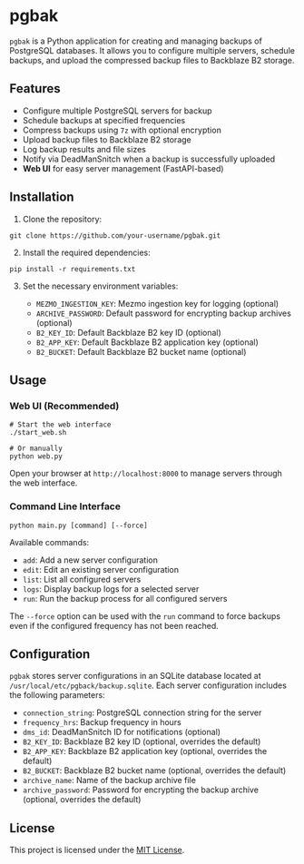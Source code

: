 <h1>pgbak</h1>

<p><code>pgbak</code> is a Python application for creating and managing backups of PostgreSQL databases. It allows you to configure multiple servers, schedule backups, and upload the compressed backup files to Backblaze B2 storage.</p>

<h2>Features</h2>

<ul>
  <li>Configure multiple PostgreSQL servers for backup</li>
  <li>Schedule backups at specified frequencies</li>
  <li>Compress backups using <code>7z</code> with optional encryption</li>
  <li>Upload backup files to Backblaze B2 storage</li>
  <li>Log backup results and file sizes</li>
  <li>Notify via DeadManSnitch when a backup is successfully uploaded</li>
  <li><strong>Web UI</strong> for easy server management (FastAPI-based)</li>
</ul>

<h2>Installation</h2>

<ol>
  <li>Clone the repository:</li>
</ol>

<pre><code>git clone https://github.com/your-username/pgbak.git</code></pre>

<ol start="2">
  <li>Install the required dependencies:</li>
</ol>

<pre><code>pip install -r requirements.txt</code></pre>

<ol start="3">
  <li>Set the necessary environment variables:</li>
  <ul>
    <li><code>MEZMO_INGESTION_KEY</code>: Mezmo ingestion key for logging (optional)</li>
    <li><code>ARCHIVE_PASSWORD</code>: Default password for encrypting backup archives (optional)</li>
    <li><code>B2_KEY_ID</code>: Default Backblaze B2 key ID (optional)</li>
    <li><code>B2_APP_KEY</code>: Default Backblaze B2 application key (optional)</li>
    <li><code>B2_BUCKET</code>: Default Backblaze B2 bucket name (optional)</li>
  </ul>
</ol>

<h2>Usage</h2>

<h3>Web UI (Recommended)</h3>

<pre><code># Start the web interface
./start_web.sh

# Or manually
python web.py</code></pre>

<p>Open your browser at <code>http://localhost:8000</code> to manage servers through the web interface.</p>

<h3>Command Line Interface</h3>

<pre><code>python main.py [command] [--force]</code></pre>

<p>Available commands:</p>
<ul>
  <li><code>add</code>: Add a new server configuration</li>
  <li><code>edit</code>: Edit an existing server configuration</li>
  <li><code>list</code>: List all configured servers</li>
  <li><code>logs</code>: Display backup logs for a selected server</li>
  <li><code>run</code>: Run the backup process for all configured servers</li>
</ul>

<p>The <code>--force</code> option can be used with the <code>run</code> command to force backups even if the configured frequency has not been reached.</p>

<h2>Configuration</h2>

<p><code>pgbak</code> stores server configurations in an SQLite database located at <code>/usr/local/etc/pgback/backup.sqlite</code>. Each server configuration includes the following parameters:</p>

<ul>
  <li><code>connection_string</code>: PostgreSQL connection string for the server</li>
  <li><code>frequency_hrs</code>: Backup frequency in hours</li>
  <li><code>dms_id</code>: DeadManSnitch ID for notifications (optional)</li>
  <li><code>B2_KEY_ID</code>: Backblaze B2 key ID (optional, overrides the default)</li>
  <li><code>B2_APP_KEY</code>: Backblaze B2 application key (optional, overrides the default)</li>
  <li><code>B2_BUCKET</code>: Backblaze B2 bucket name (optional, overrides the default)</li>
  <li><code>archive_name</code>: Name of the backup archive file</li>
  <li><code>archive_password</code>: Password for encrypting the backup archive (optional, overrides the default)</li>
</ul>

<h2>License</h2>

<p>This project is licensed under the <a href="LICENSE">MIT License</a>.</p>